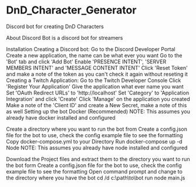 # DnD_Character_Generator
Discord bot for creating DnD Characters

About
Discord Bot is a discord bot for streamers

Installation
Creating a Discord bot:
Go to the Discord Developer Portal
Create a new application, the name can be what ever you want
Go to the 'Bot' tab and click 'Add Bot'
Enable 'PRESENCE INTENT', 'SERVER MEMBERS INTENT' and 'MESSAGE CONTENT INTENT'
Click 'Reset Token' and make a note of the token as you can't check it again without reseting it
Creating a Twitch Application:
Go to the Twitch Developer Console
Click 'Register Your Application'
Give the application what ever name you want
Set 'OAuth Redirect URLs' to 'http://localhost'
Set 'Category' to 'Application Integration' and click 'Create'
Click 'Manage' on the application you created
Make a note of the 'Client ID' and create a New Secret, make a note of this as well
Setting up the bot
Docker (Recommended)
NOTE: This assumes you already have docker installed and configured

Create a directory where you want to run the bot from
Create a config.json file for the bot to use, check the config example file to see the formatting
Copy docker-compose.yml to your Directory
Run docker-compose up -d
Node
NOTE: This assumes you already have node installed and configured

Download the Project files and extract them to the directory you want to run the bot form
Create a config.json file for the bot to use, check the config example file to see the formatting
Open command prompt and change to the directory where you have the bot cd /d c:\path\to\bot
run node main.js
